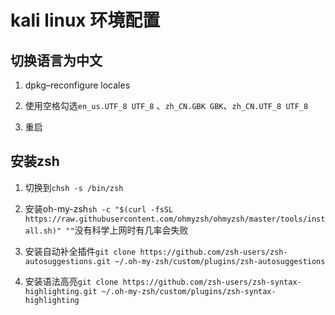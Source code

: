 # kali linux 环境配置

## 切换语言为中文

1. dpkg–reconfigure locales

2. 使用空格勾选`en_us.UTF_8 UTF_8` 、`zh_CN.GBK GBK`、`zh_CN.UTF_8 UTF_8`

3. 重启

## 安装zsh

1. 切换到`chsh -s /bin/zsh`

2. 安装oh-my-zsh`sh -c "$(curl -fsSL https://raw.githubusercontent.com/ohmyzsh/ohmyzsh/master/tools/install.sh)" ""`没有科学上网时有几率会失败

3. 安装自动补全插件`git clone https://github.com/zsh-users/zsh-autosuggestions.git ~/.oh-my-zsh/custom/plugins/zsh-autosuggestions`

4. 安装语法高亮`git clone https://github.com/zsh-users/zsh-syntax-highlighting.git ~/.oh-my-zsh/custom/plugins/zsh-syntax-highlighting`

## 

